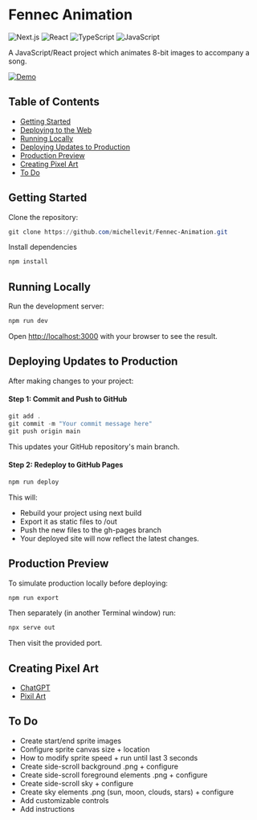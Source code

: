 # Fennec Animation

![Next.js](https://img.shields.io/badge/Next.js-15.3.1-black?style=flat-square&logo=next.js)
![React](https://img.shields.io/badge/React-19.0.0-61dafb?style=flat-square&logo=react)
![TypeScript](https://img.shields.io/badge/TypeScript-5.0-blue?style=flat-square&logo=typescript)
![JavaScript](https://img.shields.io/badge/JavaScript-ES2022-yellow?style=flat-square&logo=javascript)

A JavaScript/React project which animates 8-bit images to accompany a song.

[![Demo](https://img.shields.io/badge/DEMO-004596?style=for-the-badge)](https://fennec.michellef.dev)

## Table of Contents

- [Getting Started](#getting-started)
- [Deploying to the Web](./docs/deploying-to-the-web.md)
- [Running Locally](#running-locally)
- [Deploying Updates to Production](#deploying-updates-to-production)
- [Production Preview](#production-preview)
- [Creating Pixel Art](#creating-pixel-art)
- [To Do](#to-do)

## Getting Started

Clone the repository:

```powershell
git clone https://github.com/michellevit/Fennec-Animation.git
```

Install dependencies

```powershell
npm install
```

## Running Locally

Run the development server:

```powershell
npm run dev
```

Open [http://localhost:3000](http://localhost:3000) with your browser to see the result.

## Deploying Updates to Production

After making changes to your project:

#### Step 1: Commit and Push to GitHub

```powershell
git add .
git commit -m "Your commit message here"
git push origin main
```

This updates your GitHub repository's main branch.

#### Step 2: Redeploy to GitHub Pages

```powershell
npm run deploy
```

This will:

- Rebuild your project using next build
- Export it as static files to /out
- Push the new files to the gh-pages branch
- Your deployed site will now reflect the latest changes.

## Production Preview

To simulate production locally before deploying:

```powershell
npm run export
```

Then separately (in another Terminal window) run:

```powershell
npx serve out
```

Then visit the provided port.

## Creating Pixel Art

- [ChatGPT](https://openai.com/index/chatgpt/)
- [Pixil Art](https://www.pixilart.com/)

## To Do

- Create start/end sprite images
- Configure sprite canvas size + location
- How to modify sprite speed + run until last 3 seconds
- Create side-scroll background .png + configure
- Create side-scroll foreground elements .png + configure
- Create side-scroll sky + configure
- Create sky elements .png (sun, moon, clouds, stars) + configure
- Add customizable controls
- Add instructions
